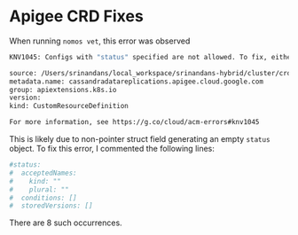 # Apigee CRD Fixes

When running `nomos vet`, this error was observed

```bash
KNV1045: Configs with "status" specified are not allowed. To fix, either remove the config or remove the "status" field in the config:

source: /Users/srinandans/local_workspace/srinandans-hybrid/cluster/crds.yaml
metadata.name: cassandradatareplications.apigee.cloud.google.com
group: apiextensions.k8s.io
version:
kind: CustomResourceDefinition

For more information, see https://g.co/cloud/acm-errors#knv1045
```

This is likely due to non-pointer struct field generating an empty `status` object. To fix this error, I commented the following lines:

```yaml
#status:
#  acceptedNames:
#    kind: ""
#    plural: ""
#  conditions: []
#  storedVersions: []
```

There are 8 such occurrences.
